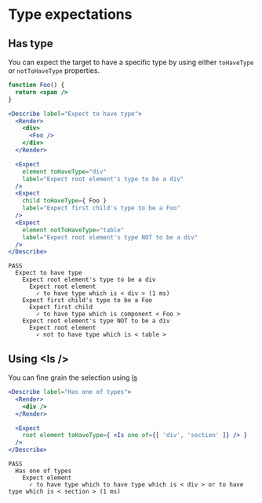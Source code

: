 Type expectations
===

## Has type

You can expect the target to have a specific type by using either `toHaveType` or `notToHaveType` properties.

```jsx
function Foo() {
  return <span />
}

<Describe label="Expect to have type">
  <Render>
    <div>
      <Foo />
    </div>
  </Render>

  <Expect
    element toHaveType="div"
    label="Expect root element's type to be a div"
  />
  <Expect 
    child toHaveType={ Foo }
    label="Expect first child's type to be a Foo"
  />
  <Expect
    element notToHaveType="table"
    label="Expect root element's type NOT to be a div"
  />
</Describe>
```

```
PASS
  Expect to have type
    Expect root element's type to be a div
      Expect root element
        ✓ to have type which is < div > (1 ms)
    Expect first child's type to be a Foo
      Expect first child
        ✓ to have type which is component < Foo >
    Expect root element's type NOT to be a div
      Expect root element
        ✓ not to have type which is < table >

```

## Using &lt;Is />

You can fine grain the selection using [Is](components/Is)

```jsx
<Describe label="Has one of types">
  <Render>
    <div />
  </Render>

  <Expect
    root element toHaveType={ <Is one of={[ 'div', 'section' ]} /> }
  />
</Describe>
```

```
PASS
  Has one of types
    Expect element
      ✓ to have type which to have type which is < div > or to have type which is < section > (1 ms)
```